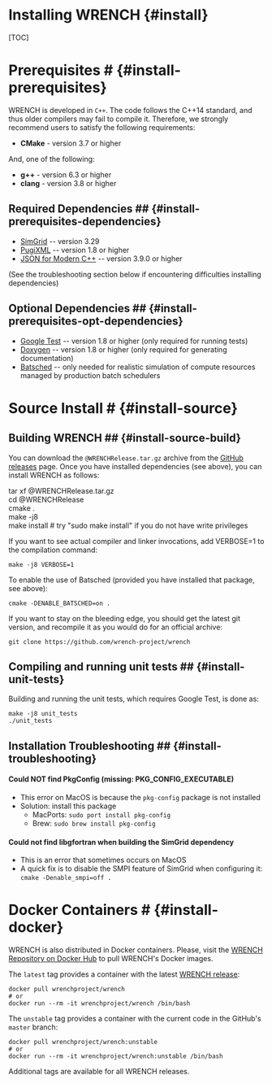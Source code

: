 Installing WRENCH                  {#install}
============

[TOC]

# Prerequisites #                 {#install-prerequisites}

WRENCH is developed in `C++`. The code follows the C++14 standard, and thus older 
compilers may fail to compile it. Therefore, we strongly recommend
users to satisfy the following requirements:

- **CMake** - version 3.7 or higher
  
And, one of the following:
- **g++** - version 6.3 or higher
- **clang** - version 3.8 or higher

## Required Dependencies ##                  {#install-prerequisites-dependencies}

- [SimGrid](https://simgrid.org/) -- version 3.29
- [PugiXML](http://pugixml.org/) -- version 1.8 or higher
- [JSON for Modern C++](https://github.com/nlohmann/json) -- version 3.9.0 or higher 

(See the troubleshooting section below if encountering difficulties installing dependencies)

## Optional Dependencies ##                  {#install-prerequisites-opt-dependencies}

- [Google Test](https://github.com/google/googletest) -- version 1.8 or higher (only required for running tests)
- [Doxygen](http://www.doxygen.org) -- version 1.8 or higher (only required for generating documentation)
- [Batsched](https://gitlab.inria.fr/batsim/batsched) -- only needed for realistic simulation of compute resources managed by production batch schedulers

# Source Install #                  {#install-source}

## Building WRENCH ##               {#install-source-build}

You can download the `@WRENCHRelease.tar.gz` archive from the 
[GitHub releases](https://github.com/wrench-project/wrench/releases) page. Once you have
installed dependencies (see above), you can install WRENCH as follows:

<div class="fragment">
<div class="line">tar xf @WRENCHRelease.tar.gz</div>
<div class="line">cd @WRENCHRelease</div>
<div class="line">cmake .</div>
<div class="line">make -j8</div>
<div class="line">make install # try "sudo make install" if you do not have write privileges</div>
</div>

If you want to see actual compiler and linker invocations, add VERBOSE=1 to the compilation command:

~~~~~~~~~~~~~{.sh}
make -j8 VERBOSE=1
~~~~~~~~~~~~~

To enable the use of Batsched (provided you have installed that package, see above):
~~~~~~~~~~~~~{.sh}
cmake -DENABLE_BATSCHED=on .
~~~~~~~~~~~~~

If you want to stay on the bleeding edge, you should get the latest git version, and recompile it as you would do for an official archive:

~~~~~~~~~~~~~{.sh}
git clone https://github.com/wrench-project/wrench
~~~~~~~~~~~~~

## Compiling and running unit tests ##  {#install-unit-tests}

Building and running the unit tests, which requires Google Test, is done as:

~~~~~~~~~~~~~{.sh}
make -j8 unit_tests      
./unit_tests
~~~~~~~~~~~~~
 
## Installation Troubleshooting ##  {#install-troubleshooting}

#### Could NOT find PkgConfig (missing: PKG_CONFIG_EXECUTABLE)
    
 - This error on MacOS is because the `pkg-config` package is not installed
 - Solution: install this package
    - MacPorts: `sudo port install pkg-config`
    - Brew: `sudo brew install pkg-config`

#### Could not find libgfortran when building the SimGrid dependency

  - This is an error that sometimes occurs on MacOS
  - A quick fix is to disable the SMPI feature of SimGrid when configuring it: `cmake -Denable_smpi=off .`

# Docker Containers #             {#install-docker}

WRENCH is also distributed in Docker containers. Please, visit the
[WRENCH Repository on Docker Hub](https://hub.docker.com/r/wrenchproject/wrench/)
to pull WRENCH's Docker images.

The `latest` tag provides a container with the latest 
[WRENCH release](https://github.com/wrench-project/wrench/releases):

~~~~~~~~~~~~~{.sh}
docker pull wrenchproject/wrench 
# or
docker run --rm -it wrenchproject/wrench /bin/bash
~~~~~~~~~~~~~

The `unstable` tag provides a container with the current code in the GitHub's 
`master` branch:

~~~~~~~~~~~~~{.sh}
docker pull wrenchproject/wrench:unstable
# or
docker run --rm -it wrenchproject/wrench:unstable /bin/bash
~~~~~~~~~~~~~ 

Additional tags are available for all WRENCH releases.
